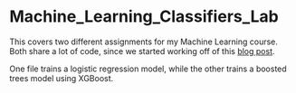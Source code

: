 # Machine_Learning_Classifiers_Lab

This covers two different assignments for my Machine Learning course. Both share a lot of code, since we started working off of this [blog post](https://github.com/mGalarnyk/Python_Tutorials/blob/master/Sklearn/Logistic_Regression/LogisticRegression_MNIST_Codementor.ipynb).

One file trains a logistic regression model, while the other trains a boosted trees model using XGBoost.

